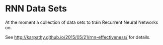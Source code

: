 # RNN Data Sets #

At the moment a collection of data sets to train Recurrent Neural Networks on.

See http://karpathy.github.io/2015/05/21/rnn-effectiveness/ for details.
